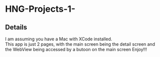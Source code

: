 # HNG-Projects-1-

## Details
I am assuming you have a Mac with XCode installed.  
This app is just 2 pages, with the main screen being the detail screen and the WebView being accessed by a butoon on the main screen
Enjoy!!!
